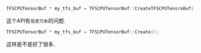  ```cxx
 TFSCPUTensorBuf * my_tfs_buf = TFSCPUTensorBuf::CreateTFSCPUTensroBuf();
 ```
 
 这个API有`信息冗余`的问题.
 
 ```cxx
 TFSCPUTensorBuf * my_tfs_buf = TFSCPUTensorBuf::Create();
 ```
 
 这样是不是好了很多.
